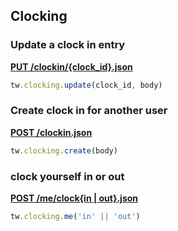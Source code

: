 ## Clocking

### Update a clock in entry

[**PUT /clockin/{clock_id}.json**](https://developer.teamwork.com/projects/clock-in-clock-out/edit-a-clock-in)

```js
tw.clocking.update(clock_id, body)
```

### Create clock in for another user

[**POST /clockin.json**](https://developer.teamwork.com/projects/clock-in-clock-out/clock-a-person-in)

```js
tw.clocking.create(body)
```

### clock yourself in or out

[**POST /me/clock{in | out}.json**](https://developer.teamwork.com/projects/clock-in-clock-out/clock-me-out)

```js
tw.clocking.me('in' || 'out')
```
